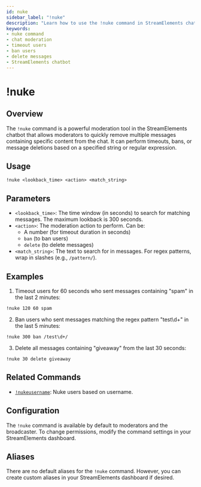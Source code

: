 ```yaml
---
id: nuke
sidebar_label: "!nuke"
description: "Learn how to use the !nuke command in StreamElements chatbot to moderate your chat by timing out, banning, or deleting messages containing specific content."
keywords:
- nuke command
- chat moderation
- timeout users
- ban users
- delete messages
- StreamElements chatbot
---
```


# !nuke

## Overview

The `!nuke` command is a powerful moderation tool in the StreamElements chatbot that allows moderators to quickly remove multiple messages containing specific content from the chat. It can perform timeouts, bans, or message deletions based on a specified string or regular expression.

## Usage

```
!nuke <lookback_time> <action> <match_string>
```

## Parameters

- `<lookback_time>`: The time window (in seconds) to search for matching messages. The maximum lookback is 300 seconds.
- `<action>`: The moderation action to perform. Can be:
  - A number (for timeout duration in seconds)
  - `ban` (to ban users)
  - `delete` (to delete messages)
- `<match_string>`: The text to search for in messages. For regex patterns, wrap in slashes (e.g., `/pattern/`).

## Examples

1. Timeout users for 60 seconds who sent messages containing "spam" in the last 2 minutes:

```
!nuke 120 60 spam
```

2. Ban users who sent messages matching the regex pattern "test\d+" in the last 5 minutes:

```
!nuke 300 ban /test\d+/
```

3. Delete all messages containing "giveaway" from the last 30 seconds:

```
!nuke 30 delete giveaway
```

## Related Commands

- [`!nukeusername`](nukeusername.md): Nuke users based on username.

## Configuration

The `!nuke` command is available by default to moderators and the broadcaster. To change permissions, modify the command settings in your StreamElements dashboard.

## Aliases

There are no default aliases for the `!nuke` command. However, you can create custom aliases in your StreamElements dashboard if desired.

